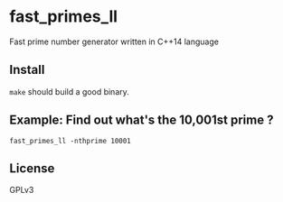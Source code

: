 # fast_primes_ll
Fast prime number generator written in C++14 language

## Install
`make` should build a good binary.

## Example: Find out what's the 10,001st prime ?
`fast_primes_ll -nthprime 10001`

## License
GPLv3
